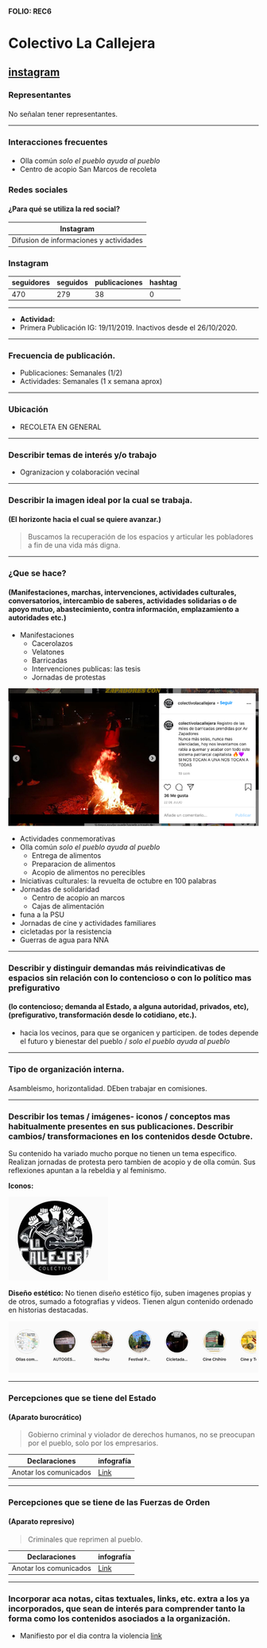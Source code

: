 #### FOLIO: REC6
# Colectivo La Callejera

[instagram](https://www.instagram.com/colectivolacallejera/)
---

### Representantes
#### 
No señalan tener representantes.

---
### Interacciones frecuentes
#### 
* Olla común *solo el pueblo ayuda al pueblo*
* Centro de acopio San Marcos de recoleta

### Redes sociales
#### ¿Para qué se utiliza la red social?
| Instagram |
|---|
|Difusion de informaciones y actividades|

### **Instagram**
| seguidores | seguidos | publicaciones | hashtag 
|---|---|---|---|
|470|279|38| 0

---

* **Actividad:**   
* Primera Publicación IG: 19/11/2019. Inactivos desde el 26/10/2020.

---
### Frecuencia de publicación.
* Publicaciones: Semanales (1/2)
* Actividades: Semanales (1 x semana aprox)

---
### Ubicación
* RECOLETA EN GENERAL

---
### Describir temas de interés y/o trabajo
* Ogranizacion y colaboración vecinal

---
### Describir la imagen ideal por la cual se trabaja.
#### (El horizonte hacia el cual se quiere avanzar.)
> Buscamos la recuperación de los espacios y articular les pobladores a fin de una vida más digna.

---
### ¿Que se hace?
#### (Manifestaciones, marchas, intervenciones, actividades culturales, conversatorios, intercambio de saberes, actividades solidarias o de apoyo mutuo, abastecimiento, contra información, emplazamiento a autoridades etc.)
* Manifestaciones
    * Cacerolazos
    * Velatones
    * Barricadas
    * Intervenciones publicas: las tesis
    * Jornadas de protestas

![imagen](imagen3rec6.png)

* Actividades conmemorativas
* Olla común *solo el pueblo ayuda al pueblo*
    * Entrega de alimentos
    * Preparacion de alimentos
    * Acopio de alimentos no perecibles
* Iniciativas culturales: la revuelta de octubre en 100 palabras
* Jornadas de solidaridad
    * Centro de acopio an marcos
    * Cajas de alimentación
* funa a la PSU
* Jornadas de cine y actividades familiares
* cicletadas por la resistencia
* Guerras de agua para NNA

---
### Describir y distinguir demandas más reivindicativas de espacios sin relación con lo contencioso o con lo político mas prefigurativo
#### (lo contencioso; demanda al Estado, a alguna autoridad, privados, etc), (prefigurativo, transformación desde lo cotidiano, etc.).
* hacia los vecinos, para que se organicen y participen. de todes depende el futuro y bienestar del pueblo / *solo el pueblo ayuda al pueblo*

---
### Tipo de organización interna.
#### 
Asambleismo, horizontalidad. DEben trabajar en comisiones.

---
### Describir los temas / imágenes- iconos / conceptos mas habitualmente presentes en sus publicaciones. Describir cambios/ transformaciones en los contenidos desde Octubre.
Su contenido ha variado mucho porque no tienen un tema especifico. Realizan jornadas de protesta pero tambien de acopio y de olla común. Sus reflexiones apuntan a la rebeldia y al feminismo.

**Iconos:**

![imagen](imagen1rec6.png)

**Diseño estético:**
No tienen diseño estético fijo, suben imagenes propias y de otros, sumado a fotografias y videos. Tienen algun contenido ordenado en historias destacadas.

![imagen](imagen2rec6.png)

---
### Percepciones que se tiene del Estado
#### (Aparato burocrático)
> Gobierno criminal y violador de derechos humanos, no se preocupan por el pueblo, solo por los empresarios.

| Declaraciones | infografía | 
|---|---|
|Anotar los comunicados | [Link]() |

---
### Percepciones que se tiene de las Fuerzas de Orden
#### (Aparato represivo)
> Criminales que reprimen al pueblo.

| Declaraciones | infografía | 
|---|---|
|Anotar los comunicados | [Link]() |


---
### Incorporar aca notas, citas textuales, links, etc. extra a los ya incorporados, que sean de interés para comprender tanto la forma como los contenidos asociados a la organización.
* Manifiesto por el dia contra la violencia [link](https://www.instagram.com/p/B6UDdrkFv-H/)
